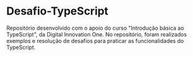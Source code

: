 # Desafio-TypeScript
Repositório desenvolvido com o apoio do curso "Introdução básica ao TypeScript", da Digital Innovation One.
No repositório, foram realizados exemplos e resolução de desafios para praticar as funcionalidades do TypeScript.
